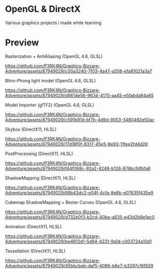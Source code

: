 # OpenGL & DirectX 

Various graphics projects i made while learning

# Preview

Rasterization + AntiAliasing (OpenGL 4.6, GLSL)

https://github.com/P3RK4N/Graphics-Bizzare-Adventure/assets/87949029/c00a3240-7f03-4a47-a558-efa81021a3a7

Blinn-Phong light model (OpenGL 4.6, GLSL)

https://github.com/P3RK4N/Graphics-Bizzare-Adventure/assets/87949029/d6614e56-9634-4170-aa45-e5fabda84a65

Model Importer (glTF2) (OpenGL 4.6, GLSL)

https://github.com/P3RK4N/Graphics-Bizzare-Adventure/assets/87949029/c591b91d-bf7b-4d9d-9053-3480492e50ac

Skybox (DirectX11, HLSL)

https://github.com/P3RK4N/Graphics-Bizzare-Adventure/assets/87949029/17d18f0f-8317-45e5-8e93-11fee2fd4d26

PostProcessing (DirectX11, HLSL)

https://github.com/P3RK4N/Graphics-Bizzare-Adventure/assets/87949029/f44f068c-92a2-4248-b126-874bcfdfbfa6

ShadowMapping (DirectX11, HLSL)

https://github.com/P3RK4N/Graphics-Bizzare-Adventure/assets/87949029/68b43dc2-e04f-4cfa-8e6b-e07635f435e9

Cubemap ShadowMapping + Bezier Curves (OpenGL 4.6, GLSL)

https://github.com/P3RK4N/Graphics-Bizzare-Adventure/assets/87949029/d732e0f3-b2cd-40be-a835-e43d2b6e1ec0

Animation (DirectX11, HLSL)

https://github.com/P3RK4N/Graphics-Bizzare-Adventure/assets/87949029/be4812d1-5d94-4231-9a1d-c003724a10d1

Tessellation (DirectX11, HLSL)

https://github.com/P3RK4N/Graphics-Bizzare-Adventure/assets/87949029/45bbcbeb-daf5-4088-b8e7-b3297c16f929
